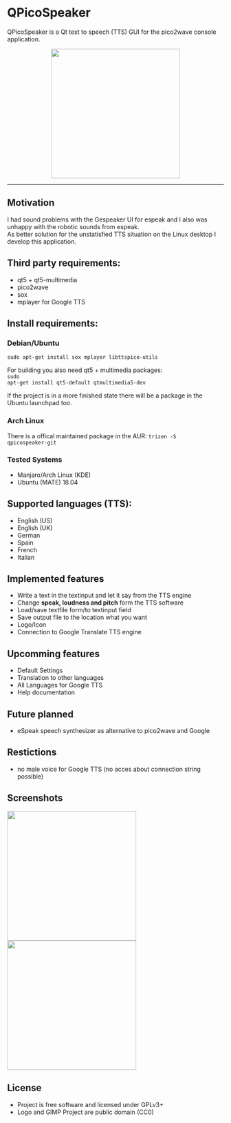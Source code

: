 # QPicoSpeaker

QPicoSpeaker is a Qt text to speech (TTS) GUI for the pico2wave console application.

<div align="center">
   <img src="https://shadowsith.de/qpicospeaker/qpicospeaker.png" width="300px" heigth="300px">
</div>

---

## Motivation
I had sound problems with the Gespeaker UI for espeak and I also was unhappy with the robotic sounds from espeak.<br>
As better solution for the unstatisfied TTS situation on the Linux desktop I develop this application.<br>

## Third party requirements:
* qt5 + qt5-multimedia
* pico2wave
* sox
* mplayer for Google TTS

## Install requirements:
### Debian/Ubuntu
<code>sudo apt-get install sox mplayer libttspico-utils</code>

For building you also need qt5 + multimedia packages:<br>
<code>sudo apt-get install qt5-default qtmultimedia5-dev</code>

If the project is in a more finished state there will be a package in the Ubuntu launchpad too.

### Arch Linux
There is a offical maintained package in the AUR:
<code>trizen -S qpicospeaker-git</code>

### Tested Systems
* Manjaro/Arch Linux (KDE)
* Ubuntu (MATE) 18.04

## Supported languages (TTS):
* English (US)
* English (UK)
* German
* Spain
* French
* Italian

## Implemented features
* Write a text in the textinput and let it say from the TTS engine
* Change **speak, loudness and pitch** form the TTS software
* Load/save textfile form/to textinput field
* Save output file to the location what you want
* Logo/Icon
* Connection to Google Translate TTS engine

## Upcomming features
* Default Settings
* Translation to other languages
* All Languages for Google TTS
* Help documentation

## Future planned
* eSpeak speech synthesizer as alternative to pico2wave and Google

## Restictions
* no male voice for Google TTS (no acces about connection string possible)

## Screenshots
<div style="display: block;">
   <img src="https://shadowsith.de/qpicospeaker/qpicospeaker_example1.png" width="300px" heigth="400px">
   <img src="https://shadowsith.de/qpicospeaker/qpicospeaker_example2.png" width="300px" heigth="400px">
</div>

## License
* Project is free software and licensed under GPLv3+
* Logo and GIMP Project are public domain (CC0)

